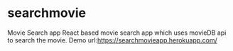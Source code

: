 # searchmovie
Movie Search app
React based movie search app which uses movieDB api to search the movie.
Demo url:https://searchmovieapp.herokuapp.com/
